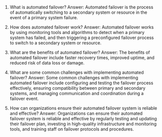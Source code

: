 1. What is automated failover?
Answer: Automated failover is the process of automatically switching to a secondary system or resource in the event of a primary system failure.

2. How does automated failover work?
Answer: Automated failover works by using monitoring tools and algorithms to detect when a primary system has failed, and then triggering a preconfigured failover process to switch to a secondary system or resource.

3. What are the benefits of automated failover?
Answer: The benefits of automated failover include faster recovery times, improved uptime, and reduced risk of data loss or damage.

4. What are some common challenges with implementing automated failover?
Answer: Some common challenges with implementing automated failover include configuring and testing the failover process effectively, ensuring compatibility between primary and secondary systems, and managing communication and coordination during a failover event.

5. How can organizations ensure their automated failover system is reliable and effective?
Answer: Organizations can ensure their automated failover system is reliable and effective by regularly testing and updating their failover plan, investing in high-quality infrastructure and monitoring tools, and training staff on failover protocols and procedures.